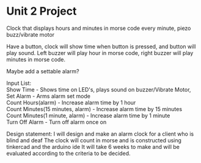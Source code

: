 # Unit 2 Project

Clock that displays hours and minutes in morse code
every minute, piezo buzz/vibrate motor

Have a button, clock will show time when button is pressed, and button will play sound. 
Left buzzer will play hour in morse code, right buzzer will play minutes in morse code.



Maybe add a settable alarm?

Input List:  
Show Time - Shows time on LED's, plays sound on buzzer/Vibrate Motor,  
Set Alarm - Arms alarm set mode  
Count Hours(alarm) - Increase alarm time by 1 hour  
Count Minutes(15 minutes, alarm) - Increase alarm time by 15 minutes  
Count Minutes(1 minute, alarm) - Increase alarm time by 1 minute  
Turn Off Alarm - Turn off alarm once on  

Design statement: I will design and make an alarm clock for a client who is blind and deaf The clock will count in morse and is constructed using tinkercad and the arduino ide It will take 6 weeks to make and will be evaluated according to the criteria to be decided.
